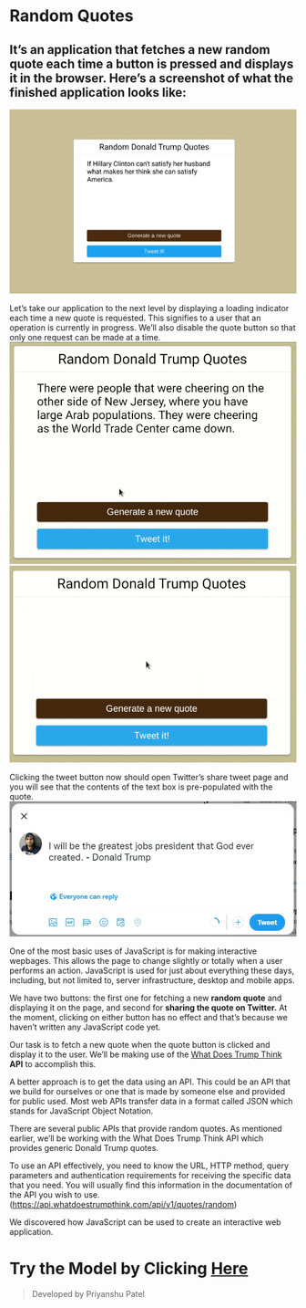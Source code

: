 # **Random Quotes**
## It’s an application that fetches a new random quote each time a button is pressed and displays it in the browser. Here’s a screenshot of what the finished application looks like:

![Front image](https://github.com/PriyanshuPatel02/Random-Quotes-/blob/main/quotes.png)

Let’s take our application to the next level by displaying a loading indicator each time a new quote is requested. This signifies to a user that an operation is currently in progress. We’ll also disable the quote button so that only one request can be made at a time.
![gif](https://github.com/PriyanshuPatel02/Random-Quotes-/blob/main/quote-gif-modified.gif)
![Quotes GIF](https://github.com/PriyanshuPatel02/Random-Quotes-/blob/main/quote-gif.gif)

Clicking the tweet button now should open Twitter’s share tweet page and you will see that the contents of the text box is pre-populated with the quote.
![Donald Trump](https://github.com/PriyanshuPatel02/Random-Quotes-/blob/main/tweet-Quote%20Screenshot.jpg)
<br>

One of the most basic uses of JavaScript is for making interactive wepbages. This allows the page to change slightly or totally when a user performs an action. JavaScript is used for just about everything these days, including, but not limited to, server infrastructure, desktop and mobile apps.

We have two buttons: the first one for fetching a new **random quote** and displaying it on the page, and second for **sharing the quote on Twitter.** At the moment, clicking on either button has no effect and that’s because we haven’t written any JavaScript code yet.

Our task is to fetch a new quote when the quote button is clicked and display it to the user. We’ll be making use of the [What Does Trump Think](https://whatdoestrumpthink.com/api-docs/index.html#introduction) **API** to accomplish this.

A better approach is to get the data using an API. This could be an API that we build for ourselves or one that is made by someone else and provided for public used. Most web APIs transfer data in a format called JSON which stands for JavaScript Object Notation.

There are several public APIs that provide random quotes. As mentioned earlier, we’ll be working with the What Does Trump Think API which provides generic Donald Trump quotes.

To use an API effectively, you need to know the URL, HTTP method, query parameters and authentication requirements for receiving the specific data that you need. You will usually find this information in the documentation of the API you wish to use. 
(https://api.whatdoestrumpthink.com/api/v1/quotes/random)

We discovered how JavaScript can be used to create an interactive web application.
# Try the Model by Clicking [Here](https://priyanshupatel02.github.io/Random-Quotes-/)
> Developed by Priyanshu Patel

